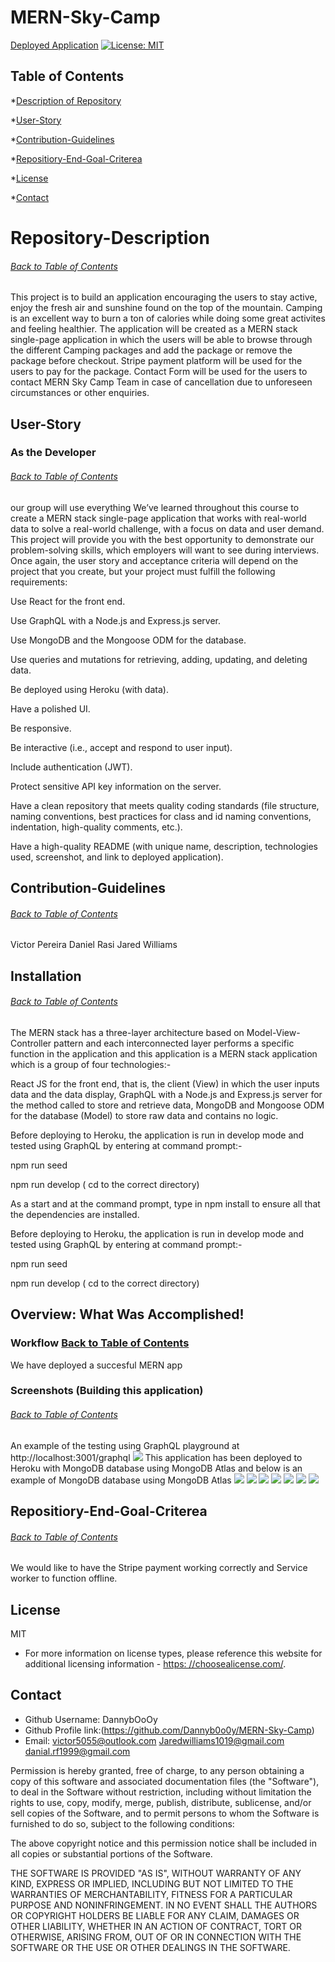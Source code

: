 # MERN-Sky-Camp


[Deployed Application](https://mighty-forest-97657.herokuapp.com/)
[![License: MIT](https://img.shields.io/badge/License-MIT-yellow.svg)](https://opensource.org/licenses/MIT)

## Table of Contents
*[Description of Repository](#Repository-Description)

*[User-Story](#User-Story)

*[Contribution-Guidelines](#Contribution-Guidelines)

*[Repositiory-End-Goal-Criterea](#Repositiory-End-Goal-Criterea)

*[License](#License)

*[Contact](#Contact)
    
 # Repository-Description
###### [Back to Table of Contents](#Table-of-Contents)
This project is to build an application encouraging the users to stay active, enjoy the fresh air and sunshine found on the top of the mountain. Camping is an excellent way to burn a ton of calories while doing some great activites and feeling healthier. The application will be created as a MERN stack single-page application in which the users will be able to browse through the different Camping packages and add the package or remove the package before checkout. Stripe payment platform will be used for the users to pay for the package. Contact Form will be used for the users to contact MERN Sky Camp Team in case of cancellation due to unforeseen circumstances or other enquiries.


    
## User-Story
### As the Developer
###### [Back to Table of Contents](#Table-of-Contents)
our group will use everything We’ve learned throughout this course to create a MERN stack single-page application that works with real-world data to solve a real-world challenge, with a focus on data and user demand. This project will provide you with the best opportunity to demonstrate our problem-solving skills, which employers will want to see during interviews. Once again, the user story and acceptance criteria will depend on the project that you create, but your project must fulfill the following requirements:


Use React for the front end.


Use GraphQL with a Node.js and Express.js server.


Use MongoDB and the Mongoose ODM for the database.


Use queries and mutations for retrieving, adding, updating, and deleting data.


Be deployed using Heroku (with data).


Have a polished UI.


Be responsive.


Be interactive (i.e., accept and respond to user input).


Include authentication (JWT).


Protect sensitive API key information on the server.


Have a clean repository that meets quality coding standards (file structure, naming conventions, best practices for class and id naming conventions, indentation, high-quality comments, etc.).


Have a high-quality README (with unique name, description, technologies used, screenshot, and link to deployed application).





## Contribution-Guidelines
###### [Back to Table of Contents](#Table-of-Contents)
Victor Pereira
Daniel Rasi
Jared Williams

## Installation
###### [Back to Table of Contents](#Table-of-Contents)
The MERN stack has a three-layer architecture based on Model-View-Controller pattern and each interconnected layer performs a specific function in the application and this application is a MERN stack application which is a group of four technologies:-

React JS for the front end, that is, the client (View) in which the user inputs data and the data display,
GraphQL with a Node.js and Express.js server for the method called to store and retrieve data,
MongoDB and Mongoose ODM for the database (Model) to store raw data and contains no logic.

Before deploying to Heroku, the application is run in develop mode and tested using GraphQL by entering at command prompt:-

npm run seed

npm run develop ( cd to the correct directory)


As a start and at the command prompt, type in npm install to ensure all that the dependencies are installed.

Before deploying to Heroku, the application is run in develop mode and tested using GraphQL by entering at command prompt:-

npm run seed

npm run develop ( cd to the correct directory)

## Overview: What Was Accomplished!
### Workflow [Back to Table of Contents](#Table-of-Contents)
We have deployed a succesful  MERN app



### Screenshots (Building this application)
###### [Back to Table of Contents](#Table-of-Contents)
An example of the testing using GraphQL playground at http://localhost:3001/graphql
![](./client/src/assets/GraphQl.PNG)
This application has been deployed to Heroku with MongoDB database using MongoDB Atlas and below is an example of MongoDB database using MongoDB Atlas
![](./client/src/assets/Mongo.PNG)
![](./client/src/assets/Mer%20SkyCamp.PNG)
![](./client/src/assets/Register.PNG)
![](./client/src/assets/Packages.PNG)
![](./client/src/assets/Login.PNG)
![](./client/src/assets/Contact.PNG)
![](./client/src/assets/Email.PNG)


    

## Repositiory-End-Goal-Criterea
###### [Back to Table of Contents](#Table-of-Contents)
We would like to have the Stripe payment working correctly and Service worker to function offline.
    
## License
MIT
* For more information on license types, please reference this website
for additional licensing information - [https: //choosealicense.com/](https://choosealicense.com/).

    
## Contact
* Github Username: DannybOoOy
* Github Profile link:(https://github.com/Dannyb0o0y/MERN-Sky-Camp)
* Email: victor5055@outlook.com
         Jaredwilliams1019@gmail.com
         danial.rf1999@gmail.com



Permission is hereby granted, free of charge, to any person obtaining a copy of this software and associated documentation files (the "Software"), to deal in the Software without restriction, including without limitation the rights to use, copy, modify, merge, publish, distribute, sublicense, and/or sell copies of the Software, and to permit persons to whom the Software is furnished to do so, subject to the following conditions:

The above copyright notice and this permission notice shall be included in all copies or substantial portions of the Software.

THE SOFTWARE IS PROVIDED "AS IS", WITHOUT WARRANTY OF ANY KIND, EXPRESS OR IMPLIED, INCLUDING BUT NOT LIMITED TO THE WARRANTIES OF MERCHANTABILITY, FITNESS FOR A PARTICULAR PURPOSE AND NONINFRINGEMENT. IN NO EVENT SHALL THE AUTHORS OR COPYRIGHT HOLDERS BE LIABLE FOR ANY CLAIM, DAMAGES OR OTHER LIABILITY, WHETHER IN AN ACTION OF CONTRACT, TORT OR OTHERWISE, ARISING FROM, OUT OF OR IN CONNECTION WITH THE SOFTWARE OR THE USE OR OTHER DEALINGS IN THE SOFTWARE.
